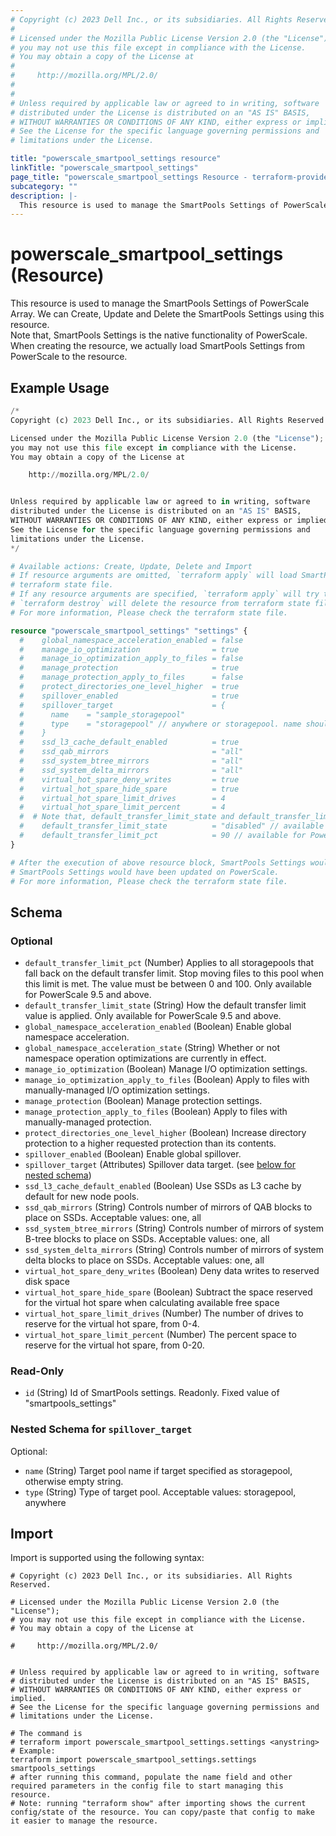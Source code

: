 ```yaml
---
# Copyright (c) 2023 Dell Inc., or its subsidiaries. All Rights Reserved.
#
# Licensed under the Mozilla Public License Version 2.0 (the "License");
# you may not use this file except in compliance with the License.
# You may obtain a copy of the License at
#
#     http://mozilla.org/MPL/2.0/
#
#
# Unless required by applicable law or agreed to in writing, software
# distributed under the License is distributed on an "AS IS" BASIS,
# WITHOUT WARRANTIES OR CONDITIONS OF ANY KIND, either express or implied.
# See the License for the specific language governing permissions and
# limitations under the License.

title: "powerscale_smartpool_settings resource"
linkTitle: "powerscale_smartpool_settings"
page_title: "powerscale_smartpool_settings Resource - terraform-provider-powerscale"
subcategory: ""
description: |-
  This resource is used to manage the SmartPools Settings of PowerScale Array. We can Create, Update and Delete the SmartPools Settings using this resource.Note that, SmartPools Settings is the native functionality of PowerScale. When creating the resource, we actually load SmartPools Settings from PowerScale to the resource.
---
```


# powerscale_smartpool_settings (Resource)

This resource is used to manage the SmartPools Settings of PowerScale Array. We can Create, Update and Delete the SmartPools Settings using this resource.  
Note that, SmartPools Settings is the native functionality of PowerScale. When creating the resource, we actually load SmartPools Settings from PowerScale to the resource.


## Example Usage

```terraform
/*
Copyright (c) 2023 Dell Inc., or its subsidiaries. All Rights Reserved.

Licensed under the Mozilla Public License Version 2.0 (the "License");
you may not use this file except in compliance with the License.
You may obtain a copy of the License at

    http://mozilla.org/MPL/2.0/


Unless required by applicable law or agreed to in writing, software
distributed under the License is distributed on an "AS IS" BASIS,
WITHOUT WARRANTIES OR CONDITIONS OF ANY KIND, either express or implied.
See the License for the specific language governing permissions and
limitations under the License.
*/

# Available actions: Create, Update, Delete and Import
# If resource arguments are omitted, `terraform apply` will load SmartPools Settings from PowerScale, and save to
# terraform state file.
# If any resource arguments are specified, `terraform apply` will try to load SmartPools Settings (if not loaded) and update the settings.
# `terraform destroy` will delete the resource from terraform state file rather than deleting SmartPools Settings from PowerScale.
# For more information, Please check the terraform state file.

resource "powerscale_smartpool_settings" "settings" {
  #    global_namespace_acceleration_enabled = false
  #    manage_io_optimization                = true
  #    manage_io_optimization_apply_to_files = false
  #    manage_protection                     = true
  #    manage_protection_apply_to_files      = false
  #    protect_directories_one_level_higher  = true
  #    spillover_enabled                     = true
  #    spillover_target                      = {
  #      name    = "sample_storagepool"
  #      type    = "storagepool" // anywhere or storagepool. name should be empty string when type is anywhere
  #    }
  #    ssd_l3_cache_default_enabled          = true
  #    ssd_qab_mirrors                       = "all"
  #    ssd_system_btree_mirrors              = "all"
  #    ssd_system_delta_mirrors              = "all"
  #    virtual_hot_spare_deny_writes         = true
  #    virtual_hot_spare_hide_spare          = true
  #    virtual_hot_spare_limit_drives        = 4
  #    virtual_hot_spare_limit_percent       = 4
  #  # Note that, default_transfer_limit_state and default_transfer_limit_pct are mutually exclusive and only one can be specified.
  #    default_transfer_limit_state          = "disabled" // available for PowerScale 9.5 and above
  #    default_transfer_limit_pct            = 90 // available for PowerScale 9.5 and above
}

# After the execution of above resource block, SmartPools Settings would have been cached in terraform state file, or
# SmartPools Settings would have been updated on PowerScale.
# For more information, Please check the terraform state file.
```

<!-- schema generated by tfplugindocs -->
## Schema

### Optional

- `default_transfer_limit_pct` (Number) Applies to all storagepools that fall back on the default transfer limit. Stop moving files to this pool when this limit is met. The value must be between 0 and 100. Only available for PowerScale 9.5 and above.
- `default_transfer_limit_state` (String) How the default transfer limit value is applied. Only available for PowerScale 9.5 and above.
- `global_namespace_acceleration_enabled` (Boolean) Enable global namespace acceleration.
- `global_namespace_acceleration_state` (String) Whether or not namespace operation optimizations are currently in effect.
- `manage_io_optimization` (Boolean) Manage I/O optimization settings.
- `manage_io_optimization_apply_to_files` (Boolean) Apply to files with manually-managed I/O optimization settings.
- `manage_protection` (Boolean) Manage protection settings.
- `manage_protection_apply_to_files` (Boolean) Apply to files with manually-managed protection.
- `protect_directories_one_level_higher` (Boolean) Increase directory protection to a higher requested protection than its contents.
- `spillover_enabled` (Boolean) Enable global spillover.
- `spillover_target` (Attributes) Spillover data target. (see [below for nested schema](#nestedatt--spillover_target))
- `ssd_l3_cache_default_enabled` (Boolean) Use SSDs as L3 cache by default for new node pools.
- `ssd_qab_mirrors` (String) Controls number of mirrors of QAB blocks to place on SSDs. Acceptable values: one, all
- `ssd_system_btree_mirrors` (String) Controls number of mirrors of system B-tree blocks to place on SSDs. Acceptable values: one, all
- `ssd_system_delta_mirrors` (String) Controls number of mirrors of system delta blocks to place on SSDs. Acceptable values: one, all
- `virtual_hot_spare_deny_writes` (Boolean) Deny data writes to reserved disk space
- `virtual_hot_spare_hide_spare` (Boolean) Subtract the space reserved for the virtual hot spare when calculating available free space
- `virtual_hot_spare_limit_drives` (Number) The number of drives to reserve for the virtual hot spare, from 0-4.
- `virtual_hot_spare_limit_percent` (Number) The percent space to reserve for the virtual hot spare, from 0-20.

### Read-Only

- `id` (String) Id of SmartPools settings. Readonly. Fixed value of "smartpools_settings"

<a id="nestedatt--spillover_target"></a>
### Nested Schema for `spillover_target`

Optional:

- `name` (String) Target pool name if target specified as storagepool, otherwise empty string.
- `type` (String) Type of target pool. Acceptable values: storagepool, anywhere

## Import

Import is supported using the following syntax:

```shell
# Copyright (c) 2023 Dell Inc., or its subsidiaries. All Rights Reserved.

# Licensed under the Mozilla Public License Version 2.0 (the "License");
# you may not use this file except in compliance with the License.
# You may obtain a copy of the License at

#     http://mozilla.org/MPL/2.0/


# Unless required by applicable law or agreed to in writing, software
# distributed under the License is distributed on an "AS IS" BASIS,
# WITHOUT WARRANTIES OR CONDITIONS OF ANY KIND, either express or implied.
# See the License for the specific language governing permissions and
# limitations under the License.

# The command is
# terraform import powerscale_smartpool_settings.settings <anystring>
# Example:
terraform import powerscale_smartpool_settings.settings smartpools_settings
# after running this command, populate the name field and other required parameters in the config file to start managing this resource.
# Note: running "terraform show" after importing shows the current config/state of the resource. You can copy/paste that config to make it easier to manage the resource.
```